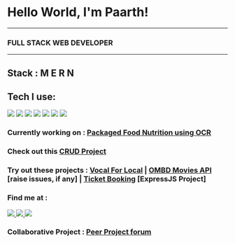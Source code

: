 <!DOCTYPE html>
<html lang="en">
  <body>
    <div>
      <h1>Hello World, I'm Paarth!</h1>
      <hr>
      <h3> FULL STACK WEB DEVELOPER </h3>
       <hr>
        <h2> Stack : M E R N </h2> 
          <h2> Tech I use: </h2>
            <img src="https://img.icons8.com/color/48/000000/html-5.png"/>
           <img src="https://img.icons8.com/color/48/000000/css3.png"/> 
         <img src="https://img.icons8.com/color/48/000000/javascript.png"/> 
          <img src="https://img.icons8.com/color/48/000000/nodejs.png"/> 
          <img src="https://img.icons8.com/color/48/000000/postgreesql.png"/>
        <img src="https://img.icons8.com/officel/48/000000/react.png"/> 
        <img src="https://img.icons8.com/color/48/000000/bootstrap.png"/>
           <div>
        <h3> Currently working on : <a href = "https://github.com/RathoreSPaarth/OCR-JS"> Packaged Food Nutrition using OCR </a> </h3>
          <h3> Check out this <a href = "https://codesandbox.io/s/github/RathoreSPaarth/TeacherManagement-CRUD"> CRUD Project </a> </h3>
             <h3> Try out these projects : <a href = "https://friendly-heisenberg-1c76a4.netlify.app/">Vocal For Local</a> | <a href = "https://hardcore-villani-5e25f6.netlify.app/"> OMBD Movies API</a>  [raise issues, if any] | <a href = "https://calm-earth-52448.herokuapp.com/"> Ticket Booking</a> [ExpressJS Project]  </h3>
      </div>
      <div>
        <h3>Find me at : </h3>
        <a href = "https://www.linkedin.com/in/paarth-s-rathore/" target = "_blank"> <img src="https://img.icons8.com/color/48/000000/linkedin.png"/> </a>
        <a href = "https://www.hackerrank.com/RA1711003010304" target = "_blank"><img src="https://img.icons8.com/windows/48/000000/hackerrank.png"/> </a>
       <a href = "mailto: paarthsinghrathore1@gmail.com" target = "_blank"> <img src="https://img.icons8.com/fluent/48/000000/gmail.png"/> </a>
      </div>
      <h3> Collaborative Project : <a href = "https://github.com/RathoreSPaarth/PeerProjectForum"> Peer Project forum </a> </h3>
  </body>
</html>
